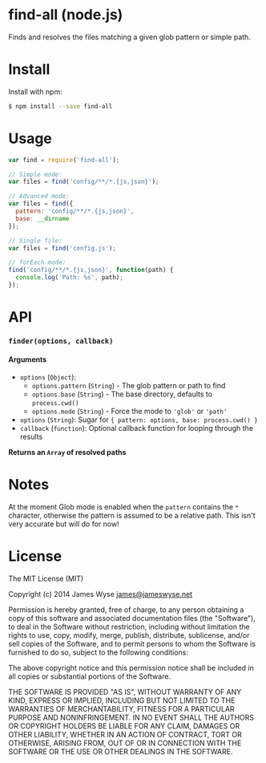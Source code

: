 find-all (node.js)
==================

Finds and resolves the files matching a given glob pattern or simple path.

# Install
Install with npm:
```bash
$ npm install --save find-all
```

# Usage

```javascript
var find = require('find-all');

// Simple mode:
var files = find('config/**/*.{js,json}');

// Advanced mode:
var files = find({
  pattern: 'config/**/*.{js,json}',
  base: __dirname
});

// Single file:
var files = find('config.js');

// forEach mode:
find('config/**/*.{js,json}', function(path) {
  console.log('Path: %s', path);
});
```

# API

### `finder(options, callback)`
#### Arguments
 - `options` (`Object`):
   - `options.pattern` (`String`) - The glob pattern or path to find
   - `options.base` (`String`) - The base directory, defaults to `process.cwd()`
   - `options.mode` (`String`) - Force the mode to `'glob'` or `'path'`
 - `options` (`String`): Sugar for `{ pattern: options, base: process.cwd() }`
 - `callback` (`function`): Optional callback function for looping through the results

**Returns an `Array` of resolved paths**

# Notes
At the moment Glob mode is enabled when the `pattern` contains the `*` character, otherwise the pattern is assumed to be a relative path. This isn't very accurate but will do for now!


# License

The MIT License (MIT)

Copyright (c) 2014 James Wyse <james@jameswyse.net>

Permission is hereby granted, free of charge, to any person obtaining a copy of
this software and associated documentation files (the "Software"), to deal in
the Software without restriction, including without limitation the rights to
use, copy, modify, merge, publish, distribute, sublicense, and/or sell copies of
the Software, and to permit persons to whom the Software is furnished to do so,
subject to the following conditions:

The above copyright notice and this permission notice shall be included in all
copies or substantial portions of the Software.

THE SOFTWARE IS PROVIDED "AS IS", WITHOUT WARRANTY OF ANY KIND, EXPRESS OR
IMPLIED, INCLUDING BUT NOT LIMITED TO THE WARRANTIES OF MERCHANTABILITY, FITNESS
FOR A PARTICULAR PURPOSE AND NONINFRINGEMENT. IN NO EVENT SHALL THE AUTHORS OR
COPYRIGHT HOLDERS BE LIABLE FOR ANY CLAIM, DAMAGES OR OTHER LIABILITY, WHETHER
IN AN ACTION OF CONTRACT, TORT OR OTHERWISE, ARISING FROM, OUT OF OR IN
CONNECTION WITH THE SOFTWARE OR THE USE OR OTHER DEALINGS IN THE SOFTWARE.
